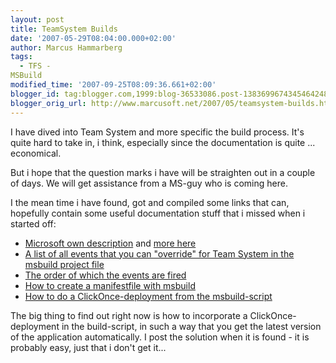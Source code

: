 ```yaml
---
layout: post
title: TeamSystem Builds
date: '2007-05-29T08:04:00.000+02:00'
author: Marcus Hammarberg
tags:
  - TFS -
MSBuild
modified_time: '2007-09-25T08:09:36.661+02:00'
blogger_id: tag:blogger.com,1999:blog-36533086.post-1383699674345464248
blogger_orig_url: http://www.marcusoft.net/2007/05/teamsystem-builds.html
---
```


I have dived
into Team System and more specific the build process. It's quite hard to
take in, i think, especially since the documentation is quite ...
economical.

But i hope that the question marks i have will be straighten out in a
couple of days. We will get assistance from a MS-guy who is coming
here.

I the mean time i have found, got and compiled some links that can,
hopefully contain some useful documentation stuff that i missed when i
started off:

-   [Microsoft own
    description](http://msdn2.microsoft.com/en-us/library/ms400710(VS.80).aspx)
    and [more
    here](http://msdn2.microsoft.com/en-us/library/ms400688(VS.80).aspx)
-   [A list of all events that you can "override" for Team System in the
    <span id="SPELLING_ERROR_0"
    class="blsp-spelling-error">msbuild project
    file](http://blogs.msdn.com/nagarajp/archive/2005/10/27/485980.aspx)
-   [The order of which the events are
    fired](http://blogs.msdn.com/nagarajp/archive/2005/11/03/488876.aspx)
-   [How to create a manifestfile with <span
    id="SPELLING_ERROR_2"
    class="blsp-spelling-error">msbuild](http://blogs.msdn.com/echarran/archive/2006/08/09/693284.aspx)
-   [How to do a ClickOnce-deployment from the
    msbuild-script](http://blogs.vertigosoftware.com/teamsystem/archive/2007/02/20/Incorporating_a_ClickOnce_Application_into_your_Team_Build.aspx)

The big thing to find out right now is how to incorporate a <span
id="SPELLING_ERROR_5"
class="blsp-spelling-error">ClickOnce-deployment in the
build-script, in such a way that you get the latest version of the
application automatically. I post the solution when it is found - it is
probably easy, just that i don't get it...
